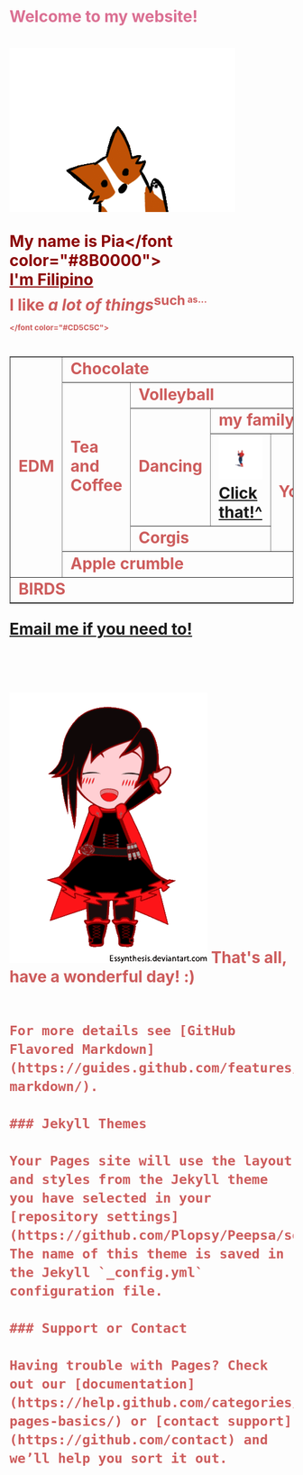 <html>
<body background="ombray.jpg">
<h1><font color="#DB7093">Welcome to my website!</font color="#DB7093"><h1>

<img src="corgiwave.gif"> <br>
 
<font color="#8B0000"><b>My name is Pia</b></font color="#8B0000"><br>
<u>I'm Filipino</u><br>
<font color="#CD5C5C">I like <i>a lot of things</i><sup>such<sup><sub> as...<sub><br></font color="#CD5C5C">
<p>

<tr>
<table border="1">
<tr>
<td rowspan="6">EDM</td>
<td colspan="6">Chocolate</td>
</tr>
<tr>
<td rowspan="4">Tea<br>and<br>Coffee</td>
<td colspan="4">Volleyball</td>
<td rowspan="6">I.C.T</td>
 </tr>
 <tr>
 <td rowspan="2">Dancing</td>
<td colspan="2">my family</td>
<td rowspan="4">Anime?</td>
</tr>
<td><a href="http://roosterteeth.com/"><img src="spiderman.gif"<br>Click that!^</td>
<td rowspan="2">Youtube</td>
</tr>
 <tr>
<td colspan="2">Corgis</td>
 </tr>
<td colspan="4">Apple crumble </td>
</tr>
<tr>
<td colspan="6">BIRDS</td>
</table>

<p><a href="mailto:piasam8@gmail.com">Email me if you need to!</a><p><br><br>
<img src="rwbywave.gif" width"50" height"63.63">
That's all, have a wonderful day! :)
</body>

```

For more details see [GitHub Flavored Markdown](https://guides.github.com/features/mastering-markdown/).

### Jekyll Themes

Your Pages site will use the layout and styles from the Jekyll theme you have selected in your [repository settings](https://github.com/Plopsy/Peepsa/settings). The name of this theme is saved in the Jekyll `_config.yml` configuration file.

### Support or Contact

Having trouble with Pages? Check out our [documentation](https://help.github.com/categories/github-pages-basics/) or [contact support](https://github.com/contact) and we’ll help you sort it out.
